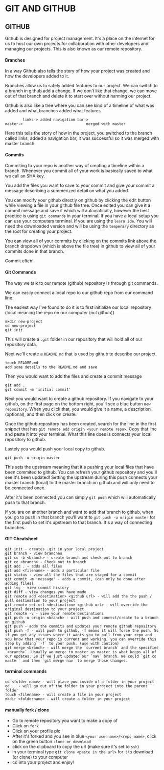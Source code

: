 # GIT AND GITHUB
## GITHUB

Github is designed for project management. It's a place on the internet for us to host our own projects for collaboration with other developers and managing our projects. This is also known as our remote repository.

#### Branches
In a way Github also tells the story of how your project was created and how the developers added to it.

Branches allow us to safely added features to our project. We can switch to a branch in github add a change. If we don't like that change, we can move out of that branch and delete it to start over without harming our project.

Github is also like a tree where you can see kind of a timeline of what was added and what branches added what features.
```
        links-> added navigation bar-> 
master->                             merged with master
```

Here this tells the story of how in the project, you switched to the branch called links, added a navigation bar, it was successful so it was merged with master branch.

#### Commits

Commiting to your repo is another way of creating a timeline within a branch. Whenever you commit all of your work is basically saved to what we call an SHA key.

You add the files you want to save to your commit and give your commit a message describing a summerized detail on what you added.

You can modify your github directly on github by clicking the edit button while viewing a file in your github file tree. Once edited you can give it a commit message and save it which will automatically, however the best practice is using `git commands` in your terminal. If you have a local setup you can use your computers terminal. If you are using the `learn ide`. You will need the downloaded version and will be using the `temperary` directory as the root for creating your project.

You can view all of your commits by clicking on the commits link above the branch dropdown (which is above the file tree) in github to view all of your commits done in that branch.

Commit often!

#### Git Commands

The way we talk to our remote (github) repository is through git commands.

We can easily connect a local repo to our github repo from our command line.

The easiest way I've found to do it is to first initialize our local repository (local meaning the repo on our computer (not github))

```
mkdir new-project
cd new-project
git init
```

This will create a `.git` folder in our repository that will hold all of our repository data.

Next we'll create a `README.md` that is used by github to describe our project.

```
touch README.md
add some details to the README.md and save
```

Then you would want to add the files and create a commit message

```
git add .
git commit -m 'initial commit'
```

Next you would want to create a github repository. If you navigate to your github, on the first page on the bottom right, you'll see a blue button `new repository`. When you click that, you would give it a name, a description (optional), and then click on create.

Once the github repository has been created, search for the line in the first snippet that has `git remote add origin <your remote repo>`. Copy that line and paste it into your terminal. What this line does is connects your local repository to github.

Lastely you would push your local copy to github.

```
git push -u origin master
```

This sets the upstream meaning that it's pushing your local files that have been commited to github. You can refresh your github repository and you'll see it's been updated! Setting the upstream during this push connects your master branch (local) to the master branch on github and will only need to be connected once. 

After it's been connected you can simply `git push` which will automatically push to that branch.

If you are on another branch and want to add that branch to github, when you go to push in that branch you'll want to `git push -u origin master` for the first push to set it's upstream to that branch. It's a way of connecting branches.

#### GIT Cheatsheet
```
git init - creates .git in your local project
git branch - view branches
git co -b <branch> - create branch and check out to branch
git co <branch> - Check out to branch
git add . - adds all files
git add <filename> - adds a particular file
git status - view all the files that are staged for a commit
git commit -m 'message' - adds a commit, (can only be done after adding files)
git log - view commit history
git diff - view changes you have made
git remote add <destination> <github url> - will add the the push / pull destination to your project
git remote set-url <destination> <github url> - will override the original destination to your project
git remote -v - view your remote destinations
git push -u origin <branch> - will push and connect/create to a branch on github
git push - adds the commits and updates your remote github repository
git push -f - will push to github, -f means it will force the push. So if you get any issues where it wants you to pull from your repo and you know that your repo is current and working, you can override this step by adding `-f` to your push. (use with caution)
git merge <branch> - will merge the `current branch` and the specified `<branch>`. Usually we merge to master as master is what keeps all of our updates. So if we just updated our `nav` branch. We could `git co master` and then `git merge nav` to merge those changes.
```

#### terminal commands
```
cd <folder name> - will place you inside of a folder in your project
cd .. - will go out of the folder in your project into the parent folder
touch <filename> - will create a file in your project
mkdir <foldername> - will create a folder in your project
```

#### manually fork / clone
- Go to remote repository you want to make a copy of
- Click on `fork`
- Click on your profile pic
- After it's forked and you see in blue `<your username>/<repo name>`, click on the green button `clone or download`
- click on the clipboard to copy the url (make sure it's set to `ssh`)
- in your terminal type `git clone <paste in the url>` for it to download (or clone) to your computer
- cd into your project and enjoy!
